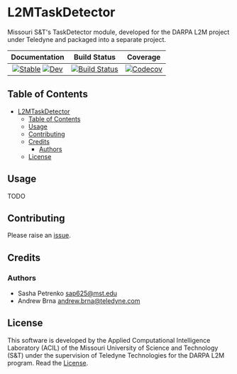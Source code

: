 # L2MTaskDetector

Missouri S&amp;T's TaskDetector module, developed for the DARPA L2M project under Teledyne and packaged into a separate project.

<!-- [![Stable](https://img.shields.io/badge/docs-stable-blue.svg)](https://AP6YC.github.io/L2MTaskDetector.jl/stable)
[![Dev](https://img.shields.io/badge/docs-dev-blue.svg)](https://AP6YC.github.io/L2MTaskDetector.jl/dev)
[![Build Status](https://github.com/AP6YC/L2MTaskDetector.jl/workflows/CI/badge.svg)](https://github.com/AP6YC/L2MTaskDetector.jl/actions)
[![Coverage](https://codecov.io/gh/AP6YC/L2MTaskDetector.jl/branch/master/graph/badge.svg)](https://codecov.io/gh/AP6YC/L2MTaskDetector.jl) -->

| **Documentation**  | **Build Status** | **Coverage** |
|:------------------:|:----------------:|:------------:|
| [![Stable][docs-stable-img]][docs-stable-url] [![Dev][docs-dev-img]][docs-dev-url] | [![Build Status][ci-img]][ci-url] | [![Codecov][codecov-img]][codecov-url]

[docs-stable-img]: https://img.shields.io/badge/docs-stable-blue.svg
[docs-stable-url]: https://AP6YC.github.io/L2MTaskDetector.jl/stable

[docs-dev-img]: https://img.shields.io/badge/docs-dev-blue.svg
[docs-dev-url]: https://AP6YC.github.io/L2MTaskDetector.jl/dev

[ci-img]: https://github.com/AP6YC/L2MTaskDetector.jl/workflows/CI/badge.svg
[ci-url]: https://github.com/AP6YC/L2MTaskDetector.jl/actions

[codecov-img]: https://codecov.io/gh/AP6YC/L2MTaskDetector.jl/branch/master/graph/badge.svg
[codecov-url]: https://codecov.io/gh/AP6YC/L2MTaskDetector.jl

[issues-url]: https://github.com/AP6YC/L2MTaskDetector.jl/issues

## Table of Contents

- [L2MTaskDetector](#l2mtaskdetector)
  - [Table of Contents](#table-of-contents)
  - [Usage](#usage)
  - [Contributing](#contributing)
  - [Credits](#credits)
    - [Authors](#authors)
  - [License](#license)

## Usage

TODO

## Contributing

Please raise an [issue][issues-url].

## Credits

### Authors

- Sasha Petrenko <sap625@mst.edu>
- Andrew Brna <andrew.brna@teledyne.com>

## License

This software is developed by the Applied Computational Intelligence Laboratory (ACIL) of the Missouri University of Science and Technology (S&amp;T) under the supervision of Teledyne Technologies for the DARPA L2M program.
Read the [License](LICENSE).
